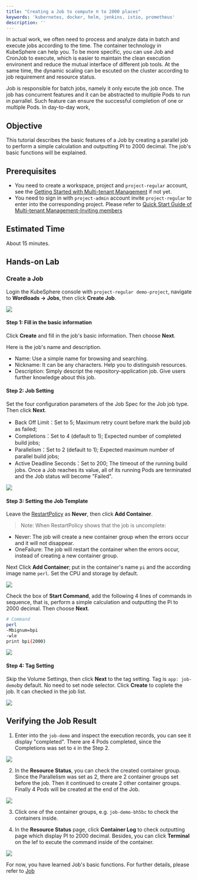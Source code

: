 ```yaml
---
title: "Creating a Job to compute π to 2000 places"
keywords: 'kubernetes, docker, helm, jenkins, istio, prometheus'
description: ''
---
```


In actual work, we often need to process and analyze data in batch and execute jobs according to the time. The container technology in KubeSphere can help you. To be more specific, you can use Job and CronJob to execute, which is easier to maintain the clean execution environent and reduce the mutual interface of different job tools. At the same time, the dynamic scaling can be escuted on the cluster according to job requirement and resource status.

Job is responsible for batch jobs, namely it only excute the job once. The job has concurrent features and it can be abstracted to multiple Pods to run in parrallel. Such feature can ensure the successful completion of one or multiple Pods. In day-to-day work,

## Objective

This tutorial describes the basic features of a Job by creating a parallel job to perform a simple calculation and outputting PI to 2000 decimal. The job's basic functions will be explained.

## Prerequisites

- You need to create a workspace, project and `project-regular` account, see the [Getting Started with Multi-tenant Management](../admin-quick-start.md) if not yet.
- You need to sign in with `project-admin` account invite `project-regular` to enter into the corresponding project. Please refer to [Quick Start Guide of Multi-tenant Management-Inviting members](/docs/advanced-v2.0/zh-CN/quick-start/admin-quick-start/#%E9%82%80%E8%AF%B7%E6%88%90%E5%91%98)

## Estimated Time

About 15 minutes.

## Hands-on Lab

### Create a Job

Login the KubeSphere console with `project-regular`  `demo-project`, navigate to **Wordloads → Jobs**, then click **Create Job**.

![](https://pek3b.qingstor.com/kubesphere-docs/png/20190716210828.png#alt=)

#### Step 1: Fill in the basic information

Click **Create** and fill in the job's basic information. Then choose **Next**.

Here is the job's name and description.

- Name: Use a simple name for browsing and searching.
- Nickname: It can be any characters. Help you to distinguish resources.
- Description: Simply descript the repository-application job. Give users further knowledge about this job.

#### Step 2: Job Setting

Set the four configuration parameters of the Job Spec for the Job job type. Then click **Next**.

- Back Off Limit：Set to 5; Maximum retry count before mark the build job as failed;
- Completions：Set to 4 (default to 1); Expected number of completed build jobs;
- Parallelism：Set to 2 (default to 1); Expected maximum number of parallel build jobs;
- Active Deadline Seconds：Set to 200; The timeout of the running build jobs. Once a Job reaches its value, all of its running Pods are terminated and the Job status will become "Failed".

![](https://pek3b.qingstor.com/kubesphere-docs/png/20190716211839.png#alt=)

#### Step 3: Setting the Job Template

Leave the [RestartPolicy](https://kubernetes.io/docs/concepts/workloads/Pods/pod-lifecycle/#restart-policy) as **Never**, then click **Add Container**.

> Note: When RestartPolicy shows that the job is uncomplete:


- Never: The job will create a new container group when the errors occur and it will not disappear.
- OneFailure: The job will restart the container when the errors occur, instead of creating a new container group.

Next Click **Add Container**; put in the container's name `pi` and the according image name `perl`. Set the CPU and storage by default.

![](https://pek3b.qingstor.com/kubesphere-docs/png/20190716212138.png#alt=)

Check the box of **Start Command**, add the following 4 lines of commands in sequence, that is, perform a simple calculation and outputting the Pi to 2000 decimal. Then choose **Next**.

```bash
# Command
perl
-Mbignum=bpi
-wle
print bpi(2000)
```

![](https://pek3b.qingstor.com/kubesphere-docs/png/20190716212547.png#alt=)

#### Step 4: Tag Setting

Skip the Volume Settings, then click **Next** to the tag setting. Tag is `app: job-demo`by default. No need to set node selector. Click **Create** to coplete the job. It can checked in the job list.

![](https://pek3b.qingstor.com/kubesphere-docs/png/20190716212734.png#alt=)

## Verifying the Job Result

1. Enter into the `job-demo` and inspect the execution records, you can see it display "completed". There are 4 Pods completed, since the Completions was set to `4` in the Step 2.

![](https://pek3b.qingstor.com/kubesphere-docs/png/20190716213402.png#alt=)

2. In the **Resource Status**, you can check the created container group. Since the Parallelism was set as 2, there are 2 container groups set before the job. Then it continued to create 2 other container groups. Finally 4 Pods will be created at the end of the Job.

![](https://pek3b.qingstor.com/kubesphere-docs/png/20190716213505.png#alt=)

3. Click one of the container groups, e.g. `job-demo-bh5bc` to check the containers inside.

4. In the **Resource Status** page, click **Container Log** to check outputting page which display PI to 2000 decimal. Besides, you can click **Terminal** on the lef to excute the command inside of the container.


![](https://pek3b.qingstor.com/kubesphere-docs/png/20190716213657.png#alt=)

For now, you have learned Job's basic functions. For further details, please refer to [Job](/docs/advanced-v2.0/zh-CN/workload/jobs/)

